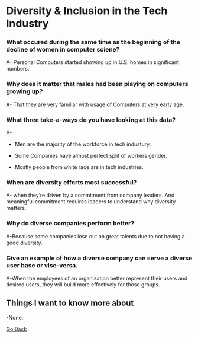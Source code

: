 # Diversity & Inclusion in the Tech Industry




### What occured during the same time as the beginning of the decline of women in computer sciene?

A- Personal Computers started showing up in U.S. homes in significant numbers.

### Why does it matter that males had been playing on computers growing up?

A- That they are very familiar with usage of Computers at very early age.


### What three take-a-ways do you have looking at this data?

A-
* Men are the majority of the workforce in tech industury.

* Some Companies have almost perfect split of workers gender.

* Mostly people from white race are in tech industries.


### When are diversity efforts most successful?

A- when they’re driven by a commitment from company leaders. And meaningful commitment requires leaders to understand why diversity matters.

### Why do diverse companies perform better?

A-Because some companies lose out on great talents due to not having a good diversity.

### Give an example of how a diverse company can serve a diverse user base or vise-versa.

A-When the employees of an organization better represent their users and desired users, they will build more effectively for those groups.


## Things I want to know more about

-None.



[Go Back](https://musaabshalaldeh.github.io/reading-notes/)
